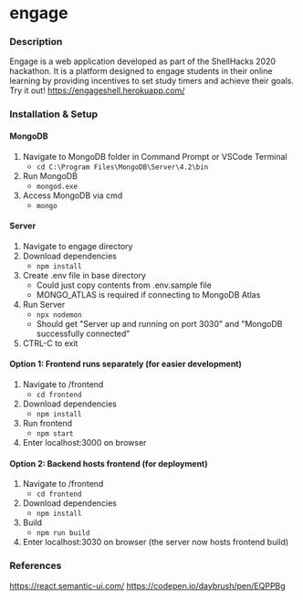 # engage
### Description
Engage is a web application developed as part of the ShellHacks 2020 hackathon. It is a platform designed to engage students in their online learning by providing incentives to set study timers and achieve their goals. Try it out! https://engageshell.herokuapp.com/

### Installation & Setup
#### MongoDB
1. Navigate to MongoDB folder in Command Prompt or VSCode Terminal
	- ```cd C:\Program Files\MongoDB\Server\4.2\bin```
2. Run MongoDB
	- ```mongod.exe```
3. Access MongoDB via cmd
	- ```mongo```

#### Server
1. Navigate to engage directory 
2. Download dependencies
	- ```npm install```
3. Create .env file in base directory
	- Could just copy contents from .env.sample file
	- MONGO_ATLAS is required if connecting to MongoDB Atlas
4. Run Server
	- ```npx nodemon```
	- Should get "Server up and running on port 3030" and "MongoDB successfully connected"
5. CTRL-C to exit

#### Option 1: Frontend runs separately (for easier development)
1. Navigate to /frontend
	- ```cd frontend```
2. Download dependencies
	- ```npm install```
3. Run frontend
	- ```npm start```
4. Enter localhost:3000 on browser

#### Option 2: Backend hosts frontend (for deployment)
1. Navigate to /frontend
	- ```cd frontend```
2. Download dependencies
	- ```npm install```
2. Build
	- ```npm run build```
4. Enter localhost:3030 on browser (the server now hosts frontend build)

### References
https://react.semantic-ui.com/
https://codepen.io/daybrush/pen/EQPPBg
